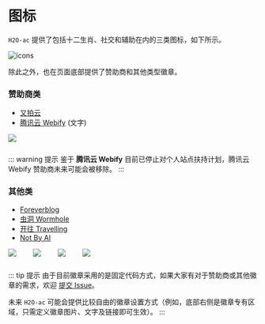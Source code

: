 # 图标

`H2O-ac` 提供了包括十二生肖、社交和辅助在内的三类图标，如下所示。

![icons](/imgs/jnwmsE.webp)

除此之外，也在页面底部提供了赞助商和其他类型徽章。

<style>
    .badge {
        max-width: 200px;
        max-height: 30px;
        display: inline-block;
        margin-right: 30px;
        margin-bottom: 10px;
    }
</style>

### 赞助商类

- [又拍云](https://www.upyun.com/)
- [腾讯云 Webify](https://webify.cloudbase.net/) (文字)

<img src="/imgs/upyun.png" class="badge"/>

::: warning 提示
鉴于 **腾讯云 Webify** 目前已停止对个人站点扶持计划，腾讯云 Webify 赞助商未来可能会被移除。
:::

### 其他类

- [Foreverblog](https://www.foreverblog.cn/)
- [虫洞 Wormhole](https://www.foreverblog.cn/go.html)
- [开往 Travelling](https://www.travellings.cn/go.html)
- [Not By AI](https://notbyai.fyi/)


<img src="https://img.foreverblog.cn/logo_en_default.png" class="badge"/>
<img src="https://img.foreverblog.cn/wormhole_3.gif" class="badge" />
<img src="https://cdn.jsdelivr.net/gh/travellings-link/travellings/assets/logo.gif" class="badge" />
<img src="https://notbyai.fyi/img/written-by-human-not-by-ai-white.svg" class="badge" />

::: tip 提示
由于目前徽章采用的是固定代码方式，如果大家有对于赞助商或其他徽章的需求，欢迎 [提交 Issue](https://github.com/zhonger/jekyll-theme-H2O-ac/issues/new)。

未来 `H2O-ac` 可能会提供比较自由的徽章设置方式（例如，底部右侧是徽章专有区域，只需定义徽章图片、文字及链接即可生效）。
:::
